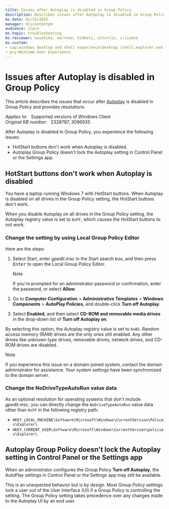 ```yaml
---
title: Issues after Autoplay is disabled in Group Policy
description: Describes issues after Autoplay is disabled in Group Policy, and provides the resolutions.
ms.date: 01/15/2025
manager: dcscontentpm
audience: itpro
ms.topic: troubleshooting
ms.reviewer: kaushika, warrenw, kimberj, olturcio, v-lianna
ms.custom:
- sap:windows desktop and shell experience\desktop (shell,explorer.exe init,themes,colors,icons,recycle bin)
- pcy:WinComm User Experience
---
```

# Issues after Autoplay is disabled in Group Policy

This article describes the issues that occur after [Autoplay](/previous-versions/windows/desktop/legacy/cc144212(v=vs.85)) is disabled in Group Policy and provides resolutions.

_Applies to:_ &nbsp; Supported versions of Windows Client  
_Original KB number:_ &nbsp; 2328787, 3096935

After Autoplay is disabled in Group Policy, you experience the following issues:

- HotStart buttons don't work when Autoplay is disabled.
- Autoplay Group Policy doesn't lock the Autoplay setting in Control Panel or the Settings app.

## HotStart buttons don't work when Autoplay is disabled

You have a laptop running  Windows 7 with HotStart buttons. When Autoplay is disabled on all drives in the Group Policy setting, the HotStart buttons don't work.

When you disable Autoplay on all drives in the Group Policy setting, the Autoplay registry value is set to `0xFF`, which causes the HotStart buttons to not work.

### Change the setting by using Local Group Policy Editor

Here are the steps:

1. Select Start, enter *gpedit.msc* in the Start search box, and then press <kbd>Enter</kbd> to open the Local Group Policy Editor.

    > [!NOTE]
    > If you're prompted for an administrator password or confirmation, enter the password, or select **Allow**.

2. Go to **Computer Configuration** > **Administrative Templates** > **Windows Components** > **AutoPlay Policies**, and double-click **Turn off Autoplay**.
3. Select **Enabled**, and then select **CD-ROM and removable media drives** in the drop-down list of **Turn off Autoplay on**.

By selecting this option, the Autoplay registry value is set to `0xB5`. Random access memory (RAM) drives are the only ones still enabled. Any other drives like unknown type drives, removable drives, network drives, and CD-ROM drives are disabled.

> [!NOTE]
> If you experience this issue on a domain-joined system, contact the domain administrator for assistance. Your system settings have been synchronized to the domain server.

### Change the NoDriveTypeAutoRun value data

As an optional resolution for operating systems that don't include *gpedit.msc*, you can directly change the `NoDriveTypeAutoRun` value data other than `0xFF` in the following registry path:

- `HKEY_LOCAL_MACHINE\Software\Microsoft\Windows\CurrentVersion\Polices\Explorer\`
- `HKEY_CURRENT_USER\Software\Microsoft\Windows\CurrentVersion\policies\Explorer\`

## Autoplay Group Policy doesn't lock the Autoplay setting in Control Panel or the Settings app

When an administrator configures the Group Policy **Turn off Autoplay**, the AutoPlay settings in Control Panel or the Settings app may still be available.

This is an unexpected behavior but is by design. Most Group Policy settings lock a user out of the User Interface (UI) if a Group Policy is controlling the setting. The Group Policy setting takes precedence over any changes made to the Autoplay UI by an end user.
